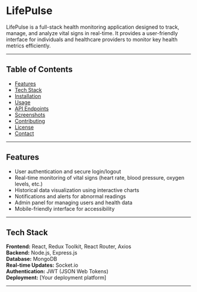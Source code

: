 # LifePulse

LifePulse is a full-stack health monitoring application designed to track, manage, and analyze vital signs in real-time. It provides a user-friendly interface for individuals and healthcare providers to monitor key health metrics efficiently.

---

## Table of Contents
- [Features](#features)
- [Tech Stack](#tech-stack)
- [Installation](#installation)
- [Usage](#usage)
- [API Endpoints](#api-endpoints)
- [Screenshots](#screenshots)
- [Contributing](#contributing)
- [License](#license)
- [Contact](#contact)

---

## Features
- User authentication and secure login/logout
- Real-time monitoring of vital signs (heart rate, blood pressure, oxygen levels, etc.)
- Historical data visualization using interactive charts
- Notifications and alerts for abnormal readings
- Admin panel for managing users and health data
- Mobile-friendly interface for accessibility

---

## Tech Stack
**Frontend:** React, Redux Toolkit, React Router, Axios  
**Backend:** Node.js, Express.js  
**Database:** MongoDB  
**Real-time Updates:** Socket.io  
**Authentication:** JWT (JSON Web Tokens)  
**Deployment:** [Your deployment platform]  

---
